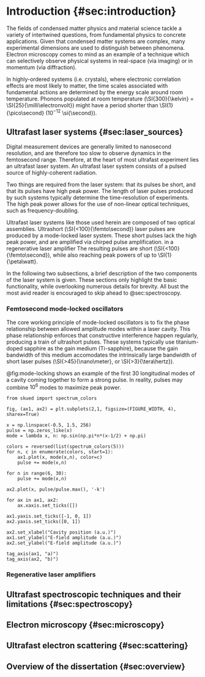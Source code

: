 # Introduction {#sec:introduction}

The fields of condensed matter physics and material science tackle a variety of intertwined questions, from fundamental physics to concrete applications.  Given that condensed matter systems are complex, many experimental dimensions are used to distinguish between phenomena. Electron microscopy comes to mind as an example of a technique which can selectively observe physical systems in real-space (via imaging) or in momentum (via diffraction).

In highly-ordered systems (i.e. crystals), where electronic correlation effects are most likely to matter, the time scales associated with fundamental actions are determined by the energy scale around room temperature. Phonons populated at room temperature (\SI{300}{\kelvin} = \SI{25}{\milli\electronvolt}) might have a period shorter than \SI{1}{\pico\second} ($10^{-12}$ \si{\second}).

## Ultrafast laser systems {#sec:laser_sources}

Digital measurement devices are generally limited to nanosecond resolution, and are therefore too slow to observe dynamics in the femtosecond range. Therefore, at the heart of most ultrafast experiment lies an ultrafast laser system. An ultrafast laser system consists of a pulsed source of highly-coherent radiation. 

Two things are required from the laser system: that its pulses be short, and that its pulses have high peak power. The length of laser pulses produced by such systems typically determine the time-resolution of experiments. The high peak power allows for the use of non-linear optical techniques, such as frequency-doubling.

Ultrafast laser systems like those used herein are composed of two optical assemblies. Ultrashort (\SI{<100}{\femto\second}) laser pulses are produced by a mode-locked laser system. These short pulses lack the high peak power, and are amplified via chirped pulse amplification. in a regenerative laser amplifier The resulting pulses are short (\SI{<100}{\femto\second}), while also reaching peak powers of up to \SI{1}{\peta\watt}.

In the following two subsections, a brief description of the two components of the laser system is given. These sections only highlight the basic functionality, while overlooking numerous details for brevity. All bust the most avid reader is encouraged to skip ahead to @sec:spectroscopy.

### Femtosecond mode-locked oscillators

The core working principle of mode-locked oscillators is to fix the phase relationship between allowed amplitude modes within a laser cavity. This phase relationship enforces that constructive interference happen regularly, producing a train of ultrashort pulses. These systems typically use titanium-doped sapphire as the gain medium (Ti-sapphire), because the gain bandwidth of this medium accomodates the intrinsically large bandwidth of short laser pulses (\SI{>45}{\nano\meter}, or \SI{>3}{\tera\hertz}).

@fig:mode-locking shows an example of the first 30 longitudinal modes of a cavity coming together to form a strong pulse. In reality, pulses may combine $10^6$ modes to maximize peak power.

```{#fig:mode-locking .matplotlib caption="Demonstration of how phase relationship between amplitude modes in a laser cavity can lead to a strong pulse. **a)** The first six longitudinal modes of a laser cavity. **b)** Combination of the first 30 modes of the cavity creates a very strong pulse in the center of the cavity."}
from skued import spectrum_colors

fig, (ax1, ax2) = plt.subplots(2,1, figsize=(FIGURE_WIDTH, 4), sharex=True)

x = np.linspace(-0.5, 1.5, 256)
pulse = np.zeros_like(x)
mode = lambda x, n: np.sin(np.pi*n*(x-1/2) + np.pi)

colors = reversed(list(spectrum_colors(5)))
for n, c in enumerate(colors, start=1):
    ax1.plot(x, mode(x,n), color=c)
    pulse += mode(x,n)

for n in range(6, 30):
    pulse += mode(x,n)

ax2.plot(x, pulse/pulse.max(), '-k')

for ax in ax1, ax2:
    ax.xaxis.set_ticks([])

ax1.yaxis.set_ticks([-1, 0, 1])
ax2.yaxis.set_ticks([0, 1])

ax2.set_xlabel("Cavity position (a.u.)")
ax1.set_ylabel("E-field amplitude (a.u.)")
ax2.set_ylabel("E-field amplitude (a.u.)")

tag_axis(ax1, "a)")
tag_axis(ax2, "b)")
```

### Regenerative laser amplifiers


## Ultrafast spectroscopic techniques and their limitations {#sec:spectroscopy}

## Electron microscopy {#sec:microscopy}

## Ultrafast electron scattering {#sec:scattering}

## Overview of the dissertation {#sec:overview}